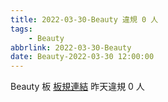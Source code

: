 ```yaml
---
title: 2022-03-30-Beauty 違規 0 人
tags:
    - Beauty
abbrlink: 2022-03-30-Beauty
date: Beauty-2022-03-30 12:00:00
---
```

Beauty 板 [板規連結](https://www.ptt.cc/bbs/Beauty/M.1630069980.A.84B.html)
昨天違規 0 人
